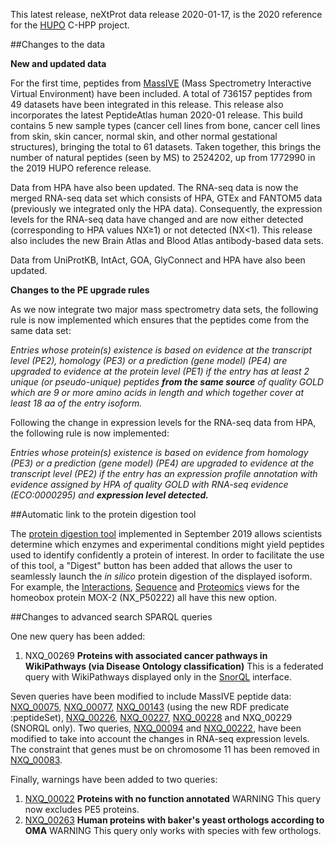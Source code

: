 This latest release, neXtProt data release 2020-01-17, is the 2020 reference for the [HUPO](https://www.hupo.org/) C-HPP project.

##Changes to the data

**New and updated data**

For the first time, peptides from [MassIVE](https://massive.ucsd.edu/ProteoSAFe/static/massive.jsp) (Mass Spectrometry Interactive Virtual Environment) have been included. A total of 736157 peptides from 49 datasets have been integrated in this release. This release also incorporates the latest PeptideAtlas human 2020-01 release. This build contains 5 new sample types (cancer cell lines from bone, cancer cell lines from skin, skin cancer, normal skin, and other normal gestational structures), bringing the total to 61 datasets. Taken together, this brings the number of natural peptides (seen by MS) to 2524202, up from 1772990 in the 2019 HUPO reference release.

Data from HPA have also been updated. The RNA-seq data is now the merged RNA-seq data set which consists of HPA, GTEx and FANTOM5 data (previously we integrated only the HPA data). Consequently, the expression levels for the RNA-seq data have changed and are now either detected (corresponding to HPA values NX&ge;1) or not detected (NX<1). This release also includes the new Brain Atlas and Blood Atlas antibody-based data sets.

Data from UniProtKB, IntAct, GOA, GlyConnect and HPA have also been updated.

**Changes to the PE upgrade rules**

As we now integrate two major mass spectrometry data sets, the following rule is now implemented which ensures that the peptides come from the same data set:

_Entries whose protein(s) existence is based on evidence at the transcript level (PE2), homology (PE3) or a prediction (gene model) (PE4) are upgraded to evidence at the protein level (PE1) if the entry has at least 2 unique (or pseudo-unique) peptides **from the same source** of quality GOLD which are 9 or more amino acids in length and which together cover at least 18 aa of the entry isoform._

Following the change in expression levels for the RNA-seq data from HPA, the following rule is now implemented:

_Entries whose protein(s) existence is based on evidence from homology (PE3) or a prediction (gene model) (PE4) are upgraded to evidence at the transcript level (PE2) if the entry has an expression profile annotation with evidence assigned by HPA of quality GOLD with RNA-seq evidence (ECO:0000295) and **expression level detected.**_

##Automatic link to the protein digestion tool

The [protein digestion tool](../tools/protein-digestion) implemented in September 2019 allows scientists determine which enzymes and experimental conditions might yield peptides used to identify confidently a protein of interest. In order to facilitate the use of this tool, a &quot;Digest&quot; button has been added that allows the user to seamlessly launch the _in silico_ protein digestion of the displayed isoform. For example, the [Interactions](../entry/NX_P50222/interactions), [Sequence](../entry/NX_P50222/sequence) and [Proteomics](../entry/NX_P50222/proteomics) views for the homeobox protein MOX-2 (NX_P50222) all have this new option.

##Changes to advanced search SPARQL queries

One new query has been added:

1. NXQ\_00269 **Proteins with associated cancer pathways in WikiPathways (via Disease Ontology classification)** This is a federated query with WikiPathways displayed only in the [SnorQL](https://snorql.nextprot.org/) interface.

Seven queries have been modified to include MassIVE peptide data: [NXQ\_00075](../proteins/search?mode=advanced&queryId=NXQ_00075), [NXQ\_00077](../proteins/search?mode=advanced&queryId=NXQ_00077), [NXQ\_00143](../proteins/search?mode=advanced&queryId=NXQ_00143) (using the new RDF predicate :peptideSet), [NXQ\_00226](../proteins/search?mode=advanced&queryId=NXQ_00226), [NXQ\_00227](../proteins/search?mode=advanced&queryId=NXQ_00227), [NXQ\_00228](../proteins/search?mode=advanced&queryId=NXQ_00228) and NXQ\_00229 (SNORQL only). Two queries, [NXQ\_00094](../proteins/search?mode=advanced&queryId=NXQ_00094) and [NXQ\_00222](../proteins/search?mode=advanced&queryId=NXQ_00222), have been modified to take into account the changes in RNA-seq expression levels. The constraint that genes must be on chromosome 11 has been removed in [NXQ\_00083](../proteins/search?mode=advanced&queryId=NXQ_00083).

Finally, warnings have been added to two queries:

1. [NXQ\_00022](../proteins/search?mode=advanced&queryId=NXQ_00022) **Proteins with no function annotated** WARNING This query now excludes PE5 proteins.
2. [NXQ\_00263](../proteins/search?mode=advanced&queryId=NXQ_00263) **Human proteins with baker's yeast orthologs according to OMA** WARNING This  query only works with species with few orthologs.
